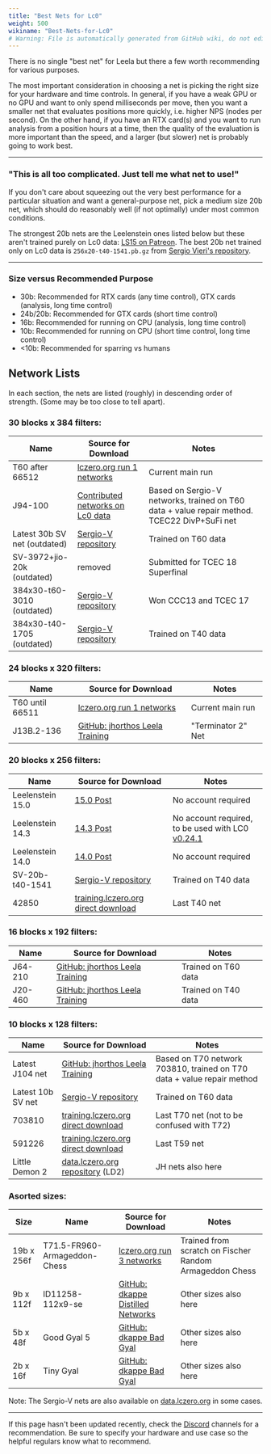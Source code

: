 ```yaml
---
title: "Best Nets for Lc0"
weight: 500
wikiname: "Best-Nets-for-Lc0"
# Warning: File is automatically generated from GitHub wiki, do not edit by hand.
---
```

There is no single "best net" for Leela but there a few worth recommending for various purposes. 

The most important consideration in choosing a net is picking the right size for your hardware and time controls. In general, if you have a weak GPU or no GPU and want to only spend milliseconds per move, then you want a smaller net that evaluates positions more quickly, i.e. higher NPS (nodes per second). On the other hand, if you have an RTX card(s) and you want to run analysis from a position hours at a time, then the quality of the evaluation is more important than the speed, and a larger (but slower) net is probably going to work best.

---

### "This is all too complicated. Just tell me what net to use!"

If you don't care about squeezing out the very best performance for a particular situation and want a general-purpose net, pick a medium size 20b net, which should do reasonably well (if not optimally) under most common conditions.

The strongest 20b nets are the Leelenstein ones listed below but these aren't trained purely on Lc0 data: [LS15 on Patreon](https://www.patreon.com/posts/leelenstein-15-0-38164065). The best 20b net trained only on Lc0 data is `256x20-t40-1541.pb.gz` from [Sergio Vieri's repository](https://www.comp.nus.edu.sg/~sergio-v/t40/256x20/).

---

### Size versus Recommended Purpose
* 30b: Recommended for RTX cards (any time control), GTX cards (analysis, long time control)
* 24b/20b: Recommended for GTX cards (short time control)
* 16b: Recommended for running on CPU (analysis, long time control)
* 10b: Recommended for running on CPU (short time control, long time control)
* <10b: Recommended for sparring vs humans

## Network Lists

In each section, the nets are listed (roughly) in descending order of strength. (Some may be too close to tell apart).


### 30 blocks x 384 filters:
| Name             | Source for Download               | Notes            |
|------------------|-----------------------------------|------------------|
| T60 after 66512  | [lczero.org run 1 networks](http://training.lczero.org/networks/1) | Current main run |
| J94-100 | [Contributed networks on Lc0 data](http://storage.lczero.org/files/networks-contrib/) | Based on Sergio-V networks, trained on T60 data + value repair method. TCEC22 DivP+SuFi net |
| Latest 30b SV net (outdated) | [Sergio-V repository](https://www.comp.nus.edu.sg/~sergio-v/t60/384x30/) | Trained on T60 data |
| SV-3972+jio-20k (outdated) | removed | Submitted for TCEC 18 Superfinal |
| 384x30-t60-3010 (outdated) | [Sergio-V repository](https://www.comp.nus.edu.sg/~sergio-v/t60/384x30/) | Won CCC13 and TCEC 17 |
| 384x30-t40-1705 (outdated) | [Sergio-V repository](https://www.comp.nus.edu.sg/~sergio-v/t40/384x30/) | Trained on T40 data |


### 24 blocks x 320 filters:
| Name             | Source for Download               | Notes            |
|------------------|-----------------------------------|------------------|
| T60 until 66511  | [lczero.org run 1 networks](https://training.lczero.org/networks/1) | Current main run |
| J13B.2-136       | [GitHub: jhorthos Leela Training](https://github.com/jhorthos/lczero-training/wiki/Leela-Training) | "Terminator 2" Net |


### 20 blocks x 256 filters:
| Name             | Source for Download               | Notes            |
|------------------|-----------------------------------|------------------|
| Leelenstein 15.0 | [15.0 Post](https://www.patreon.com/posts/leelenstein-15-0-38164065) | No account required |
| Leelenstein 14.3 | [14.3 Post](https://www.patreon.com/posts/ls-14-3-release-36263859) | No account required, to be used with LC0 [v0.24.1](https://github.com/LeelaChessZero/lc0/releases/tag/v0.24.1) |
| Leelenstein 14.0 | [14.0 Post](https://www.patreon.com/posts/ls-14-34414677) | No account required |
| SV-20b-t40-1541  | [Sergio-V repository](https://www.comp.nus.edu.sg/~sergio-v/t40/256x20/) | Trained on T40 data |
| 42850   | [training.lczero.org direct download](https://training.lczero.org/get_network?sha=00af53b081e80147172e6f281c01daf5ca19ada173321438914c730370aa4267) | Last T40 net |


### 16 blocks x 192 filters:
| Name             | Source for Download               | Notes            |
|------------------|-----------------------------------|------------------|
| J64-210 | [GitHub: jhorthos Leela Training](https://github.com/jhorthos/lczero-training/wiki/Leela-Training) | Trained on T60 data |
| J20-460 | [GitHub: jhorthos Leela Training](https://github.com/jhorthos/lczero-training/wiki/Leela-Training) | Trained on T40 data |


### 10 blocks x 128 filters:
| Name             | Source for Download               | Notes            |
|------------------|-----------------------------------|------------------|
| Latest J104 net   | [GitHub: jhorthos Leela Training](https://github.com/jhorthos/lczero-training/wiki/Leela-Training) | Based on T70 network 703810, trained on T70 data + value repair method |
| Latest 10b SV net  | [Sergio-V repository](https://www.comp.nus.edu.sg/~sergio-v/new/128x10-t60-2/) | Trained on T60 data |
| 703810  | [training.lczero.org direct download](https://training.lczero.org/get_network?sha=b30e742bcfd905815e0e7dbd4e1bafb41ade748f85d006b8e28758f1a3107ae3) | Last T70 net (not to be confused with T72) |
| 591226  | [training.lczero.org direct download](https://training.lczero.org/get_network?sha=47e3f899519dc1bc95496a457b77730fce7b0b89b6187af5c01ecbbd02e88398) | Last T59 net |
| Little Demon 2 | [data.lczero.org repository](http://data.lczero.org/files/networks-contrib/) (LD2) | JH nets also here |


### Asorted sizes:
| Size   | Name             | Source for Download               | Notes            |
|--------|------------------|-----------------------------------|------------------|
| 19b x 256f | T71.5-FR960-Armageddon-Chess| [lczero.org run 3 networks](https://training.lczero.org/networks/3) | Trained from scratch on Fischer Random Armageddon Chess |
| 9b x 112f  | ID11258-112x9-se | [GitHub: dkappe Distilled Networks](https://github.com/dkappe/leela-chess-weights/wiki/Distilled-Networks) | Other sizes also here |
| 5b x 48f   | Good Gyal 5      | [GitHub: dkappe Bad Gyal](https://github.com/dkappe/leela-chess-weights/wiki/Bad-Gyal) | Other sizes also here |
| 2b x 16f   | Tiny Gyal        | [GitHub: dkappe Bad Gyal](https://github.com/dkappe/leela-chess-weights/wiki/Bad-Gyal) | Other sizes also here |


Note: The Sergio-V nets are also available on [data.lczero.org](http://data.lczero.org/files/networks-contrib/sergio-v/) in some cases.

---

If this page hasn't been updated recently, check the [Discord](https://discord.gg/pKujYxD) channels for a recommendation. Be sure to specify your hardware and use case so the helpful regulars know what to recommend.